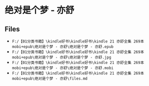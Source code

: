 # 绝对是个梦 - 亦舒

## Files

- `F:/【01分类书籍】\kindle好书\kindle好书\kindle 21 亦舒全集 269本 mobi+epub\绝对是个梦 - 亦舒\绝对是个梦 - 亦舒.epub`
- `F:/【01分类书籍】\kindle好书\kindle好书\kindle 21 亦舒全集 269本 mobi+epub\绝对是个梦 - 亦舒\绝对是个梦 - 亦舒.jpg`
- `F:/【01分类书籍】\kindle好书\kindle好书\kindle 21 亦舒全集 269本 mobi+epub\绝对是个梦 - 亦舒\绝对是个梦 - 亦舒.mobi`
- `F:/【01分类书籍】\kindle好书\kindle好书\kindle 21 亦舒全集 269本 mobi+epub\绝对是个梦 - 亦舒\files.md`
